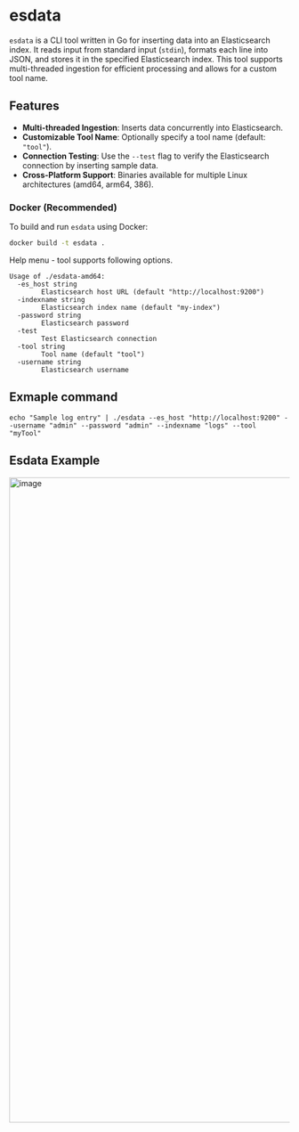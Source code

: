 # esdata

`esdata` is a CLI tool written in Go for inserting data into an Elasticsearch index. It reads input from standard input (`stdin`), formats each line into JSON, and stores it in the specified Elasticsearch index. This tool supports multi-threaded ingestion for efficient processing and allows for a custom tool name.

## Features

- **Multi-threaded Ingestion**: Inserts data concurrently into Elasticsearch.
- **Customizable Tool Name**: Optionally specify a tool name (default: `"tool"`).
- **Connection Testing**: Use the `--test` flag to verify the Elasticsearch connection by inserting sample data.
- **Cross-Platform Support**: Binaries available for multiple Linux architectures (amd64, arm64, 386).


### Docker (Recommended)

To build and run `esdata` using Docker:

```bash
docker build -t esdata .
```


Help menu - tool supports following options.

```
Usage of ./esdata-amd64:
  -es_host string
        Elasticsearch host URL (default "http://localhost:9200")
  -indexname string
        Elasticsearch index name (default "my-index")
  -password string
        Elasticsearch password
  -test
        Test Elasticsearch connection
  -tool string
        Tool name (default "tool")
  -username string
        Elasticsearch username
```

## Exmaple command

```
echo "Sample log entry" | ./esdata --es_host "http://localhost:9200" --username "admin" --password "admin" --indexname "logs" --tool "myTool"
```

## Esdata Example

<img width="1159" alt="image" src="https://github.com/user-attachments/assets/ccd32ba0-9168-4d17-b49d-02c2ae4cc79c">
